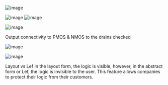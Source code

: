 

![image](https://github.com/user-attachments/assets/18cc067b-25f1-43d5-991f-df41129c4b96)

![image](https://github.com/user-attachments/assets/1c8c9f9a-f9e2-487a-8ae1-e64a68faa73a)
![image](https://github.com/user-attachments/assets/2dcc3cb7-8184-4564-8d09-31061d66a0c5)

![image](https://github.com/user-attachments/assets/ff6eb848-78e4-4a2d-a052-b16187f5d18b)

Output connectivity to PMOS & NMOS to the drains checked

![image](https://github.com/user-attachments/assets/a33306c7-9dbb-497e-8f18-b88348a30736)


![image](https://github.com/user-attachments/assets/9fb265a5-c951-49ce-afef-3869d80ba917)

Layout vs Lef
In the layout form, the logic is visible, however, in the abstract form or Lef, the logic is invisible to the user. This feature allows companies to protect their logic from their customers.
